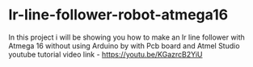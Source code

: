 # Ir-line-follower-robot-atmega16

In this project i will be showing you how to make an  Ir line follower with Atmega 16 without using Arduino by with Pcb board and Atmel Studio
youtube tutorial video link - https://youtu.be/KGazrcB2YiU
